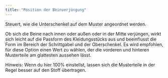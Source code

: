 ```yaml
---
title: "Position der Beinverjüngung"
---
```


Steuert, wie die Unterschenkel auf dem Muster angeordnet werden.

Ob sich die Beine nach innen oder außen oder in der Mitte verjüngen, wirkt sich leicht auf die Passform des Kleidungsstücks aus und beeinflusst die Form im Bereich der Schrittgabel und der Oberschenkel. Es wird empfohlen, für diese Option einen Wert zu wählen, der die vorderen und hinteren Musterteile am glattesten aussehen lässt.

Hinweis: Wenn du hier 100% einstellst, lassen sich die Musterteile in der Regel besser auf den Stoff übertragen.
